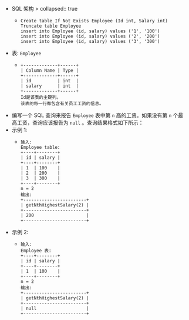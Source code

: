 - SQL 架构 >
  collapsed:: true
	- ```mysql
	  Create table If Not Exists Employee (Id int, Salary int)
	  Truncate table Employee
	  insert into Employee (id, salary) values ('1', '100')
	  insert into Employee (id, salary) values ('2', '200')
	  insert into Employee (id, salary) values ('3', '300')
	  ```
- 表: `Employee`
	- ```
	  +-------------+------+
	  | Column Name | Type |
	  +-------------+------+
	  | id          | int  |
	  | salary      | int  |
	  +-------------+------+
	  Id是该表的主键列。
	  该表的每一行都包含有关员工工资的信息。
	  ```
- 编写一个 SQL 查询来报告 `Employee` 表中第 `n` 高的工资。如果没有第 `n` 个最高工资，查询应该报告为 `null` 。查询结果格式如下所示：
- 示例 1:
	- ```
	  输入: 
	  Employee table:
	  +----+--------+
	  | id | salary |
	  +----+--------+
	  | 1  | 100    |
	  | 2  | 200    |
	  | 3  | 300    |
	  +----+--------+
	  n = 2
	  输出: 
	  +------------------------+
	  | getNthHighestSalary(2) |
	  +------------------------+
	  | 200                    |
	  +------------------------+
	  ```
- 示例 2:
	- ```
	  输入: 
	  Employee 表:
	  +----+--------+
	  | id | salary |
	  +----+--------+
	  | 1  | 100    |
	  +----+--------+
	  n = 2
	  输出: 
	  +------------------------+
	  | getNthHighestSalary(2) |
	  +------------------------+
	  | null                   |
	  +------------------------+
	  ```